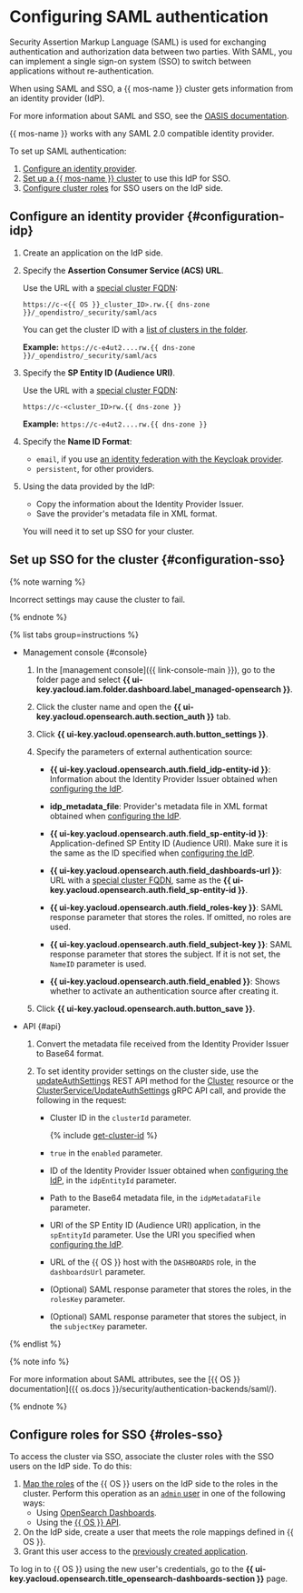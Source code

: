 # Configuring SAML authentication

Security Assertion Markup Language (SAML) is used for exchanging authentication and authorization data between two parties. With SAML, you can implement a single sign-on system (SSO) to switch between applications without re-authentication.

When using SAML and SSO, a {{ mos-name }} cluster gets information from an identity provider (IdP).

For more information about SAML and SSO, see the [OASIS documentation](https://wiki.oasis-open.org/security/saml/).

{{ mos-name }} works with any SAML 2.0 compatible identity provider.

To set up SAML authentication:
1. [Configure an identity provider](#configuration-idp).
1. [Set up a {{ mos-name }} cluster](#configuration-sso) to use this IdP for SSO.
1. [Configure cluster roles](#roles-sso) for SSO users on the IdP side.

## Configure an identity provider {#configuration-idp}

1. Create an application on the IdP side.
1. Specify the **Assertion Consumer Service (ACS) URL**.

    Use the URL with a [special cluster FQDN](connect.md#special-fqdns):

    ```text
    https://c-<{{ OS }}_cluster_ID>.rw.{{ dns-zone }}/_opendistro/_security/saml/acs
    ```

    You can get the cluster ID with a [list of clusters in the folder](cluster-list.md#list-clusters).

    **Example:** `https://c-e4ut2....rw.{{ dns-zone }}/_opendistro/_security/saml/acs`

1. Specify the **SP Entity ID (Audience URI)**.

    Use the URL with a [special cluster FQDN](connect.md#special-fqdns):

    ```text
    https://c-<cluster_ID>rw.{{ dns-zone }}
    ```

    **Example:** `https://c-e4ut2....rw.{{ dns-zone }}`

1. Specify the **Name ID Format**:

    * `email`, if you use [an identity federation with the Keycloak provider](../../organization/tutorials/federations/integration-keycloak.md).
    * `persistent`, for other providers.

1. Using the data provided by the IdP:
    * Copy the information about the Identity Provider Issuer.
    * Save the provider's metadata file in XML format.

    You will need it to set up SSO for your cluster.

## Set up SSO for the cluster {#configuration-sso}

{% note warning %}

Incorrect settings may cause the cluster to fail.

{% endnote %}

{% list tabs group=instructions %}

- Management console {#console}

    1. In the [management console]({{ link-console-main }}), go to the folder page and select **{{ ui-key.yacloud.iam.folder.dashboard.label_managed-opensearch }}**.
    1. Click the cluster name and open the **{{ ui-key.yacloud.opensearch.auth.section_auth }}** tab.
    1. Click **{{ ui-key.yacloud.opensearch.auth.button_settings }}**.
    1. Specify the parameters of external authentication source:

        * **{{ ui-key.yacloud.opensearch.auth.field_idp-entity-id }}**: Information about the Identity Provider Issuer obtained when [configuring the IdP](#configuration-idp).

        * **idp_metadata_file**: Provider's metadata file in XML format obtained when [configuring the IdP](#configuration-idp).

        * **{{ ui-key.yacloud.opensearch.auth.field_sp-entity-id }}**: Application-defined SP Entity ID (Audience URI). Make sure it is the same as the ID specified when [configuring the IdP](#configuration-idp).

        * **{{ ui-key.yacloud.opensearch.auth.field_dashboards-url }}**: URL with a [special cluster FQDN](./connect.md#special-fqdns), same as the **{{ ui-key.yacloud.opensearch.auth.field_sp-entity-id }}**.

        * **{{ ui-key.yacloud.opensearch.auth.field_roles-key }}**: SAML response parameter that stores the roles. If omitted, no roles are used.

        * **{{ ui-key.yacloud.opensearch.auth.field_subject-key }}**: SAML response parameter that stores the subject. If it is not set, the `NameID` parameter is used.

        * **{{ ui-key.yacloud.opensearch.auth.field_enabled }}**: Shows whether to activate an authentication source after creating it.

    1. Click **{{ ui-key.yacloud.opensearch.auth.button_save }}**.

- API {#api}

    1. Convert the metadata file received from the Identity Provider Issuer to Base64 format.
    1. To set identity provider settings on the cluster side, use the [updateAuthSettings](../api-ref/Cluster/updateAuthSettings.md) REST API method for the [Cluster](../api-ref/Cluster/index.md) resource or the [ClusterService/UpdateAuthSettings](../api-ref/grpc/Cluster/updateAuthSettings.md) gRPC API call, and provide the following in the request:

        * Cluster ID in the `clusterId` parameter.

          {% include [get-cluster-id](../../_includes/managed-opensearch/get-cluster-id.md) %}

        * `true` in the `enabled` parameter.
        * ID of the Identity Provider Issuer obtained when [configuring the IdP](#configuration-idp), in the `idpEntityId` parameter.
        * Path to the Base64 metadata file, in the `idpMetadataFile` parameter.
        * URI of the SP Entity ID (Audience URI) application, in the `spEntityId` parameter. Use the URI you specified when [configuring the IdP](#configuration-idp).
        * URL of the {{ OS }} host with the `DASHBOARDS` role, in the `dashboardsUrl` parameter.
        * (Optional) SAML response parameter that stores the roles, in the `rolesKey` parameter.
        * (Optional) SAML response parameter that stores the subject, in the `subjectKey` parameter.

{% endlist %}

{% note info %}

For more information about SAML attributes, see the [{{ OS }} documentation]({{ os.docs }}/security/authentication-backends/saml/).

{% endnote %}

## Configure roles for SSO {#roles-sso}

To access the cluster via SSO, associate the cluster roles with the SSO users on the IdP side. To do this:

1. [Map the roles](https://opensearch.org/docs/latest/security/access-control/users-roles/) of the {{ OS }} users on the IdP side to the roles in the cluster. Perform this operation as an [`admin` user](../concepts/index.md) in one of the following ways:
    * Using [OpenSearch Dashboards](https://opensearch.org/docs/latest/security/access-control/users-roles/#opensearch-dashboards-2).
    * Using the [{{ OS }} API](https://opensearch.org/docs/latest/security/access-control/api/#create-role-mapping).
1. On the IdP side, create a user that meets the role mappings defined in {{ OS }}.
1. Grant this user access to the [previously created application](#configuration-idp).

To log in to {{ OS }} using the new user's credentials, go to the **{{ ui-key.yacloud.opensearch.title_opensearch-dashboards-section }}** page.
